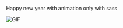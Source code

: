 Happy new year with animation only with sass

![GIF](https://user-images.githubusercontent.com/84550521/211069051-a930a906-6561-4847-a76d-075e5633d34c.gif)

